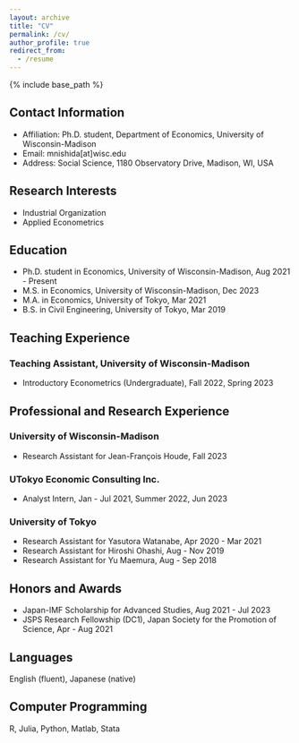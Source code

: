 ```yaml
---
layout: archive
title: "CV"
permalink: /cv/
author_profile: true
redirect_from:
  - /resume
---
```


{% include base_path %}

## Contact Information
* Affiliation: Ph.D. student, Department of Economics, University of Wisconsin-Madison
* Email: mnishida\[at\]wisc.edu
* Address: Social Science, 1180 Observatory Drive, Madison, WI, USA

## Research Interests
* Industrial Organization
* Applied Econometrics

## Education
* Ph.D. student in Economics, University of Wisconsin-Madison, Aug 2021 - Present
* M.S. in Economics, University of Wisconsin-Madison, Dec 2023
* M.A. in Economics, University of Tokyo, Mar 2021
* B.S. in Civil Engineering, University of Tokyo, Mar 2019

## Teaching Experience

### Teaching Assistant, University of Wisconsin-Madison
* Introductory Econometrics (Undergraduate), Fall 2022, Spring 2023

## Professional and Research Experience

### University of Wisconsin-Madison
* Research Assistant for Jean-François Houde, Fall 2023

### UTokyo Economic Consulting Inc.
* Analyst Intern, Jan - Jul 2021, Summer 2022, Jun 2023

### University of Tokyo
* Research Assistant for Yasutora Watanabe, Apr 2020 - Mar 2021
* Research Assistant for Hiroshi Ohashi, Aug - Nov 2019
* Research Assistant for Yu Maemura, Aug - Sep 2018

## Honors and Awards
* Japan-IMF Scholarship for Advanced Studies, Aug 2021 - Jul 2023
* JSPS Research Fellowship (DC1), Japan Society for the Promotion of Science, Apr - Aug 2021

## Languages

English (fluent), Japanese (native)

## Computer Programming

R, Julia, Python, Matlab, Stata